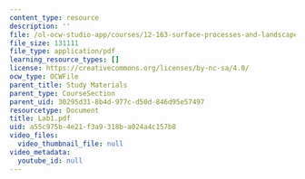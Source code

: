 ```yaml
---
content_type: resource
description: ''
file: /ol-ocw-studio-app/courses/12-163-surface-processes-and-landscape-evolution-fall-2004/a55c975b4e21f3a9318ba024a4c157b8_Lab1.pdf
file_size: 131111
file_type: application/pdf
learning_resource_types: []
license: https://creativecommons.org/licenses/by-nc-sa/4.0/
ocw_type: OCWFile
parent_title: Study Materials
parent_type: CourseSection
parent_uid: 30295d31-8b4d-977c-d50d-846d95e57497
resourcetype: Document
title: Lab1.pdf
uid: a55c975b-4e21-f3a9-318b-a024a4c157b8
video_files:
  video_thumbnail_file: null
video_metadata:
  youtube_id: null
---
```

